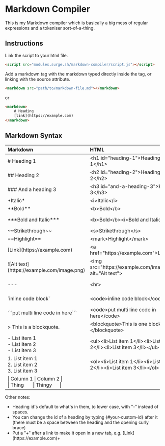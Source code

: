 # Markdown Compiler

This is my Markdown compiler which is basically a big mess of regular expressions and a tokeniser sort-of-a-thing.

## Instructions
Link the script to your html file.
```html
<script src="modules.surge.sh/markdown-compiler/script.js"></script>
```

Add a markdown tag with the markdown typed directly inside the tag, or linking with the source attribute.
```html
<markdown src="path/to/markdown-file.md"></markdown>
```
or
```html
<markdown>
    # Heading
    [link](https://example.com)
</markdown>
```

## Markdown Syntax
| Markdown                                             | HTML                                                                                          | Description                  |
| :--------------------------------------------------- | :-------------------------------------------------------------------------------------------- | :--------------------------- |
| # Heading 1                                          | &lt;h1 id="heading-1">Heading 1&lt;/h1>                                                       | Heading 1                    |
| ## Heading 2                                         | &lt;h2 id="heading-2">Heading 2&lt;/h2>                                                       | Heading 2                    |
| ### And a heading 3                                  | &lt;h3 id="and-a-heading-3">Heading 3&lt;/h3>                                                 | Heading 3                    |
| \*Italic\*                                           | &lt;i>Italic&lt;/i>                                                                           | Italic                       |
| \*\*Bold\*\*                                         | &lt;b>Bold&lt;/b>                                                                             | Bold                         |
| \*\*\*Bold and Italic\*\*\*                          | &lt;b>Bold&lt;/b>&lt;i>Bold and Italic&lt;/i>                                                 | Bold and italic              |
| \~\~Strikethrough\~\~                                | &lt;s>Strikethrough&lt;/s>                                                                    | Strikethrough                |
| \=\=Highlight\=\=                                    | &lt;mark>Highlight&lt;/mark>                                                                  | Highlight                    |
| \[Link](<span>h</span>ttps://example.com)                         | &lt;a href="<span>h</span>ttps://example.com">Link&lt;/a>                                                  | Link                         |
| !\[Alt text](<span>h</span>ttps://example.com/image.png)          | &lt;img src="<span>h</span>ttps://example.com/image.png" alt="Alt text">                                   | Image                        |
| ---                                                  | &lt;hr>                                                                                       | Horizontal rule              |
| \`inline code block`                                 | &lt;code>inline code block&lt;/code>                                                          | Inline code block            |
| \```put multi line code in here```                   | &lt;code>put multi line code in here&lt;/code>                                                | Code block                   |
| > This is a blockquote.                              | &lt;blockquote>This is one blockquote.&lt;/blockquote>                                        | Blockquote                   |
| - List item 1<br>- List item 2<br>- List item 3      | &lt;ul>&lt;li>List item 1&lt;/li>&lt;li>List item 2&lt;/li>&lt;li>List item 3&lt;/li>&lt;/ul> | Unordered list               |
| 1. List item 1<br>2. List item 2<br>3. List item 3   | &lt;ol>&lt;li>List item 1&lt;/li>&lt;li>List item 2&lt;/li>&lt;li>List item 3&lt;/li>&lt;/ol> | Ordered list                 |
| \| Column 1 \| Column 2 \|<br>\| Thing&nbsp;&nbsp;&nbsp;&nbsp;&nbsp;&nbsp; \| Thingy&nbsp;&nbsp;&nbsp;&nbsp;&nbsp; \| | | Table               |

Other notes:
- Heading id's default to what's in them, to lower case, with "-" instead of spaces.
- You can change the id of a heading by typing {#your-custom-id} after it (there must be a space between the heading and the opening curly brace)
- Put a "+" after a link to make it open in a new tab, e.g. \[Link](<span>h</span>ttps://example.com)+